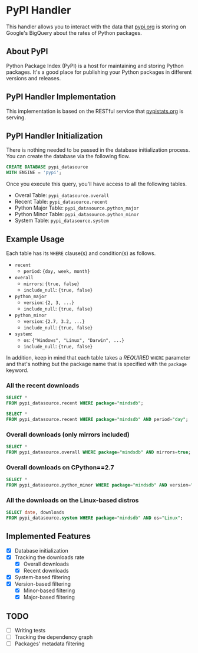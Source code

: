# PyPI Handler
This handler allows you to interact with the data that [pypi.org](https://pypi.org) is storing on Google's BigQuery about the rates of Python packages.

## About PyPI
Python Package Index (PyPI) is a host for maintaining and storing Python packages. It's a good place for publishing your Python packages in different versions and releases.

## PyPI Handler Implementation
This implementation is based on the RESTful service that [pypistats.org](https://pypistats.org) is serving.

## PyPI Handler Initialization
There is nothing needed to be passed in the database initialization process. You can create the database via the following flow.

```sql
CREATE DATABASE pypi_datasource
WITH ENGINE = 'pypi';
```

Once you execute this query, you'll have access to all the following tables.

- Overal Table: `pypi_datasource.overall`
- Recent Table: `pypi_datasource.recent`
- Python Major Table: `pypi_datasource.python_major`
- Python Minor Table: `pypi_datasource.python_minor`
- System Table: `pypi_datasource.system`

## Example Usage
Each table has its `WHERE` clause(s) and condition(s) as follows.

- `recent`
  - `period`: `{day, week, month}`
- `overall`
  - `mirrors`: `{true, false}`
  - `include_null`: `{true, false}`
- `python_major`
  - `version`: `{2, 3, ...}`
  - `include_null`: `{true, false}`
- `python_minor`
  - `version`: `{2.7, 3.2, ...}`
  - `include_null`: `{true, false}`
- `system`:
  - `os`: `{"Windows", "Linux", "Darwin", ...}`
  - `include_null`: `{true, false}`

In addition, keep in mind that each table takes a *REQUIRED* `WHERE` parameter and that's nothing but the package name that is specified with the `package` keyword.

### All the recent downloads
```sql
SELECT *
FROM pypi_datasource.recent WHERE package="mindsdb";
```
```sql
SELECT *
FROM pypi_datasource.recent WHERE package="mindsdb" AND period="day";
```

### Overall downloads (only mirrors included)
```sql
SELECT *
FROM pypi_datasource.overall WHERE package="mindsdb" AND mirrors=true;
```

### Overall downloads on CPython==2.7
```sql
SELECT *
FROM pypi_datasource.python_minor WHERE package="mindsdb" AND version="2.7";
```

### All the downloads on the Linux-based distros
```sql
SELECT date, downloads
FROM pypi_datasource.system WHERE package="mindsdb" AND os="Linux";
```

## Implemented Features
- [x] Database initialization
- [x] Tracking the downloads rate
  - [x] Overall downloads
  - [x] Recent downloads
- [x] System-based filtering
- [x] Version-based filtering
  - [x] Minor-based filtering
  - [x] Major-based filtering

## TODO
- [ ] Writing tests
- [ ] Tracking the dependency graph
- [ ] Packages' metadata filtering